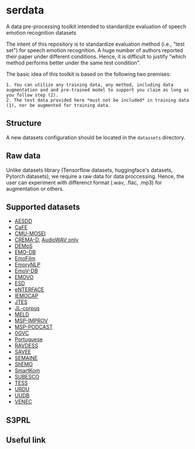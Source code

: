 # serdata
A data pre-processing toolkit intended to standardize evaluation of speech emotion recognition datasets


The intent of this repository is to standardize evaluation method (i.e., "test set") for speech emotion recognition. A huge number of authors reported their paper under different conditions. Hence, it is difficult to justify "which method performs better under the same test condition". 

The basic idea of this toolkit is based on the following two premises:  

```
1. You can utilize any training data, any method, including data augmentation and and pre-trained model to support you claim as long as you follow step (2).
2. The test data provided here *must not be included* in training data (1), nor be augmented for training data.
```

## Structure
A new datasets configuration should be located in the `datassets` directory. 

## Raw data
Unlike datasets library (Tensorflow datasets, huggingface's datasets, Pytorch datasets), we require a raw data for data proccessing. Hence, the user can experiment with differenct format (.wav, .flac, .mp3) for augmentation or others.


## Supported datasets
- [AESDD](http://m3c.web.auth.gr/research/aesdd-speech-emotion-recognition/)
- [CaFE](https://zenodo.org/record/1478765)
- [CMU-MOSEI](http://multicomp.cs.cmu.edu/resources/cmu-mosei-dataset/)
- [CREMA-D](https://github.com/CheyneyComputerScience/CREMA-D), [AudioWAV only](https://www.kaggle.com/ejlok1/cremad)
- [DEMoS](https://zenodo.org/record/2544829)
- [EMO-DB](http://emodb.bilderbar.info/)
- [EmoFilm](https://zenodo.org/record/1326428)
- [EmoryNLP](https://github.com/declare-lab/MELD/)
- [EmoV-DB](https://github.com/numediart/EmoV-DB)
- [EMOVO](http://voice.fub.it/activities/corpora/emovo/index.html)
- [ESD](https://hltsingapore.github.io/ESD/)
- [eNTERFACE](http://www.enterface.net/results/)
- [IEMOCAP](https://sail.usc.edu/iemocap/)
- [JTES](https://doi.org/10.1109/ICSDA.2016.7918977)
- [JL-corpus](https://www.kaggle.com/tli725/jl-corpus)
- [MELD](https://github.com/declare-lab/MELD/)
- [MSP-IMPROV](https://ecs.utdallas.edu/research/researchlabs/msp-lab/MSP-Improv.html)
- [MSP-PODCAST](https://ecs.utdallas.edu/research/researchlabs/msp-lab/MSP-Podcast.html)
- [0GVC](http://research.nii.ac.jp/src/en/OGVC.html)
- [Portuguese](https://link.springer.com/article/10.3758/BRM.42.1.74)
- [RAVDESS](https://zenodo.org/record/1188976)
- [SAVEE](http://kahlan.eps.surrey.ac.uk/savee/)
- [SEMAINE](https://semaine-db.eu/)
- [ShEMO](https://github.com/mansourehk/ShEMO)
- [SmartKom](https://clarin.phonetik.uni-muenchen.de/BASRepository/index.php)
- [SUBESCO](https://zenodo.org/record/4526477)
- [TESS](https://tspace.library.utoronto.ca/handle/1807/24487/)
- [URDU](https://github.com/siddiquelatif/URDU-Dataset/)
- [UUDB](http://research.nii.ac.jp/src/en/UUDB.html)
- [VENEC](https://www.nature.com/articles/s41562-019-0533-6)

## S3PRL


## Useful link
